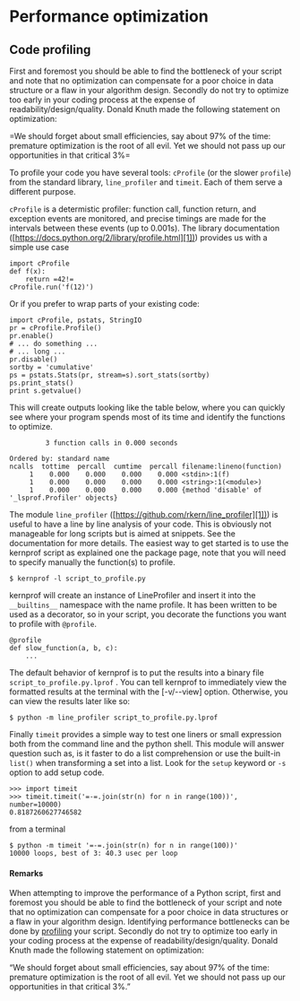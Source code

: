 # Performance optimization



## Code profiling


First and foremost you should be able to find the bottleneck of your script and note that no optimization can compensate for a poor choice in data structure or a flaw in your algorithm design. Secondly do not try to optimize too early in your coding process at the expense of readability/design/quality. Donald Knuth made the following statement on optimization:

> 
<p>=We should forget about small efficiencies, say about 97% of the time:
premature optimization is the root of all evil. Yet we should not pass
up our opportunities in that critical 3%=</p>


To profile your code you have several tools: `cProfile` (or the slower `profile`) from the standard library, `line_profiler` and `timeit`. Each of them serve a different purpose.

`cProfile` is a determistic profiler: function call, function return, and exception events are monitored, and precise timings are made for the intervals between these events (up to 0.001s). The library documentation ([[https://docs.python.org/2/library/profile.html][1])](https://docs.python.org/2/library/profile.html%5D%5B1%5D)) provides us with a simple use case

```
import cProfile
def f(x):
    return =42!=
cProfile.run('f(12)')

```

Or if you prefer to wrap parts of your existing code:

```
import cProfile, pstats, StringIO
pr = cProfile.Profile()
pr.enable()
# ... do something ...
# ... long ...
pr.disable()
sortby = 'cumulative'
ps = pstats.Stats(pr, stream=s).sort_stats(sortby)
ps.print_stats()
print s.getvalue()

```

This will create outputs looking like the table below, where you can quickly see where your program spends most of its time and identify the functions to optimize.

```
         3 function calls in 0.000 seconds

Ordered by: standard name
ncalls  tottime  percall  cumtime  percall filename:lineno(function)
     1    0.000    0.000    0.000    0.000 <stdin>:1(f)
     1    0.000    0.000    0.000    0.000 <string>:1(<module>)
     1    0.000    0.000    0.000    0.000 {method 'disable' of '_lsprof.Profiler' objects}

```

The module `line_profiler` ([[https://github.com/rkern/line_profiler][1])](https://github.com/rkern/line_profiler%5D%5B1%5D)) is useful to have a line by line analysis of your code. This is obviously not manageable for long scripts but is aimed at snippets. See the documentation for more details. The easiest way to get started is to use the kernprof script as explained one the package page, note that you will need to specify manually the function(s) to profile.

```
$ kernprof -l script_to_profile.py

```

kernprof will create an instance of LineProfiler and insert it into the `__builtins__` namespace with the name profile. It has been written to be used as a decorator, so in your script, you decorate the functions you want to profile with `@profile`.

```
@profile
def slow_function(a, b, c):
    ...

```

The default behavior of kernprof is to put the results into a binary file `script_to_profile.py.lprof` . You can tell kernprof to immediately view the formatted results at the terminal with the [-v/--view] option. Otherwise, you can view the results later like so:

```
$ python -m line_profiler script_to_profile.py.lprof

```

Finally `timeit` provides a simple way to test one liners or small expression both from the command line and the python shell. This module will answer question such as, is it faster to do a list comprehension or use the built-in `list()` when transforming a set into a list. Look for the `setup` keyword or `-s` option to add setup code.

```
>>> import timeit
>>> timeit.timeit('=-=.join(str(n) for n in range(100))', number=10000)
0.8187260627746582

```

from a terminal

```
$ python -m timeit '=-=.join(str(n) for n in range(100))'
10000 loops, best of 3: 40.3 usec per loop

```



#### Remarks


When attempting to improve the performance of a Python script, first and foremost you should be able to find the bottleneck of your script and note that no optimization can compensate for a poor choice in data structures or a flaw in your algorithm design.
Identifying performance bottlenecks can be done by [profiling](http://stackoverflow.com/documentation/python/3818/profiling#t=201609110651538062723) your script. Secondly do not try to optimize too early in your coding process at the expense of readability/design/quality. Donald Knuth made the following statement on optimization:

> 
<p>“We should forget about small efficiencies, say about 97% of the time:
premature optimization is the root of all evil. Yet we should not pass
up our opportunities in that critical 3%.”</p>


